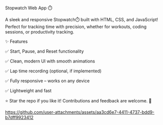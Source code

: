 Stopwatch Web App ⏱️

A sleek and responsive Stopwatch⏱️ built with HTML, CSS, and JavaScript! Perfect for tracking time with precision, whether for workouts, coding sessions, or productivity tracking.

✨ Features

✅ Start, Pause, and Reset functionality

✅ Clean, modern UI with smooth animations

✅ Lap time recording (optional, if implemented)

✅ Fully responsive – works on any device

✅ Lightweight and fast

⭐ Star the repo if you like it! Contributions and feedback are welcome. 🚀

https://github.com/user-attachments/assets/aa3cd6e7-4411-4737-bdd9-b7dff9923412

